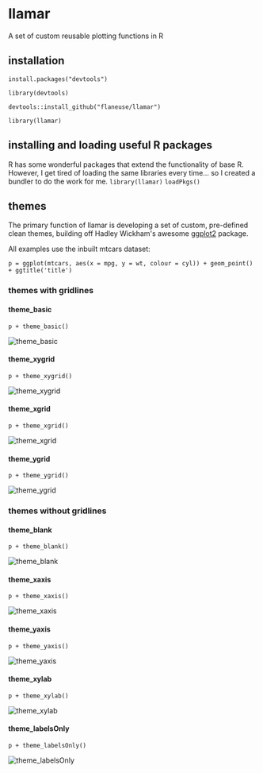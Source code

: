 # llamar
A set of custom reusable plotting functions in R

## installation
`install.packages("devtools")`

`library(devtools)`

`devtools::install_github("flaneuse/llamar")`

`library(llamar)`

## installing and loading useful R packages
R has some wonderful packages that extend the functionality of base R. However, I get tired of loading the same libraries every time... so I created a bundler to do the work for me.
`library(llamar)`
`loadPkgs()`

## themes
The primary function of llamar is developing a set of custom, pre-defined clean themes, building off Hadley Wickham's awesome [ggplot2](ggplot2.org) package.

All examples use the inbuilt mtcars dataset:

`p = ggplot(mtcars, aes(x = mpg, y = wt, colour = cyl)) + geom_point() + ggtitle('title')`

### themes with gridlines
#### theme_basic
`p + theme_basic()`

![theme_basic](/img/basic.png)

#### theme_xygrid
`p + theme_xygrid()`

![theme_xygrid](/img/xygrid.png)

#### theme_xgrid
`p + theme_xgrid()`

![theme_xgrid](/img/xgrid.png)

#### theme_ygrid
`p + theme_ygrid()`

![theme_ygrid](/img/ygrid.png)


### themes without gridlines
#### theme_blank
`p + theme_blank()`

![theme_blank](/img/blank.png)

#### theme_xaxis
`p + theme_xaxis()`

![theme_xaxis](/img/xaxis.png)

#### theme_yaxis
`p + theme_yaxis()`

![theme_yaxis](/img/yaxis.png)

#### theme_xylab
`p + theme_xylab()`

![theme_xylab](/img/xylab.png)

#### theme_labelsOnly
`p + theme_labelsOnly()`

![theme_labelsOnly](/img/labelsOnly.png)
